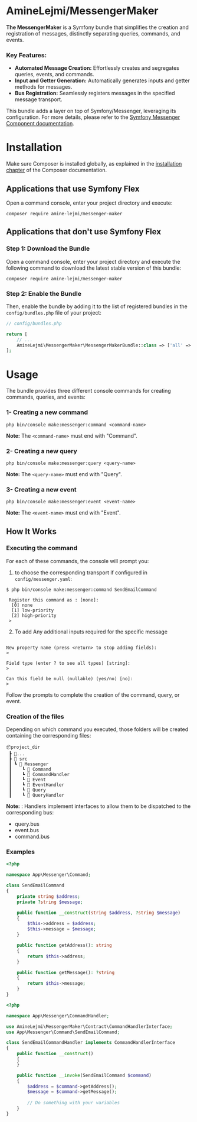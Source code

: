 # AmineLejmi/MessengerMaker

**The MessengerMaker** is a Symfony bundle that simplifies the creation
and registration of messages, distinctly separating queries, commands,
and events.

### Key Features:

- **Automated Message Creation:** Effortlessly creates and segregates
  queries, events, and commands.
- **Input and Getter Generation:** Automatically generates inputs
  and getter methods for messages.
- **Bus Registration:** Seamlessly registers messages in the
  specified message transport.

This bundle adds a layer on top of Symfony/Messenger, leveraging its
configuration. For more details, please refer to the
[Symfony Messenger Component documentation](https://symfony.com/doc/current/components/messenger.html).


Installation
============

Make sure Composer is installed globally, as explained in the
[installation chapter](https://getcomposer.org/doc/00-intro.md)
of the Composer documentation.

Applications that use Symfony Flex
----------------------------------

Open a command console, enter your project directory and execute:

```console
composer require amine-lejmi/messenger-maker
```

Applications that don't use Symfony Flex
----------------------------------------

### Step 1: Download the Bundle

Open a command console, enter your project directory and execute the
following command to download the latest stable version of this bundle:

```console
composer require amine-lejmi/messenger-maker
```

### Step 2: Enable the Bundle

Then, enable the bundle by adding it to the list of registered bundles
in the `config/bundles.php` file of your project:

```php
// config/bundles.php

return [
    // ...
    AmineLejmi\MessengerMaker\MessengerMakerBundle::class => ['all' => true],
];
```

Usage
============

The bundle provides three different console commands
for creating commands, queries, and events:

### 1- Creating a new command

```console
php bin/console make:messenger:command <command-name>
```

**Note:** The `<command-name>` must end with "Command".

### 2- Creating a new query

```console
php bin/console make:messenger:query <query-name>
```

**Note:** The `<query-name>` must end with "Query".

### 3- Creating a new event

```console
php bin/console make:messenger:event <event-name>
```

**Note:** The `<event-name>` must end with "Event".

## How It Works
### Executing the command

For each of these commands, the console will prompt
you:
1. to choose the corresponding transport if configured in `config/messenger.yaml`:

```shell
$ php bin/console make:messenger:command SendEmailCommand

 Register this command as : [none]:
  [0] none
  [1] low-priority
  [2] high-priority
 > 
```
2. To add Any additional inputs required for the specific message

```shell

New property name (press <return> to stop adding fields):
> 

Field type (enter ? to see all types) [string]:
> 

Can this field be null (nullable) (yes/no) [no]:
> 
```

Follow the prompts to complete the creation of 
the command, query, or event.

### Creation of the files
Depending on which command you executed, those folders will be created 
containing the corresponding files:
```
📦project_dir
 ┣ 📂...
 ┣ 📂 src
 ┃ ┗ 📂 Messenger
 ┃    ┗ 📂 Command
 ┃    ┗ 📂 CommandHandler
 ┃    ┗ 📂 Event
 ┃    ┗ 📂 EventHandler
 ┃    ┗ 📂 Query
 ┃    ┗ 📂 QueryHandler
```

**Note:** : Handlers implement interfaces to allow them to be dispatched
to the corresponding bus:
- query.bus
- event.bus
- command.bus

### Examples

```php
<?php

namespace App\Messenger\Command;

class SendEmailCommand
{
    private string $address;
    private ?string $message;

    public function __construct(string $address, ?string $message)
    {
        $this->address = $address;
        $this->message = $message;
    }

    public function getAddress(): string
    {
        return $this->address;
    }

    public function getMessage(): ?string
    {
        return $this->message;
    }
}
```

```php
<?php

namespace App\Messenger\CommandHandler;

use AmineLejmi\MessengerMaker\Contract\CommandHandlerInterface;
use App\Messenger\Command\SendEmailCommand;

class SendEmailCommandHandler implements CommandHandlerInterface
{
    public function __construct()
    {
    }

    public function __invoke(SendEmailCommand $command)
    {
        $address = $command->getAddress();
        $message = $command->getMessage();
        
        // Do something with your variables 
    }
}

```




















